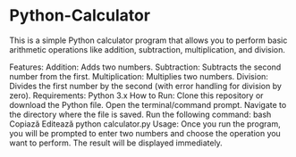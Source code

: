 # Python-Calculator

This is a simple Python calculator program that allows you to perform basic arithmetic operations like addition, subtraction, multiplication, and division.

Features:
Addition: Adds two numbers.
Subtraction: Subtracts the second number from the first.
Multiplication: Multiplies two numbers.
Division: Divides the first number by the second (with error handling for division by zero).
Requirements:
Python 3.x
How to Run:
Clone this repository or download the Python file.
Open the terminal/command prompt.
Navigate to the directory where the file is saved.
Run the following command:
bash
Copiază
Editează
python calculator.py
Usage:
Once you run the program, you will be prompted to enter two numbers and choose the operation you want to perform. The result will be displayed immediately.
